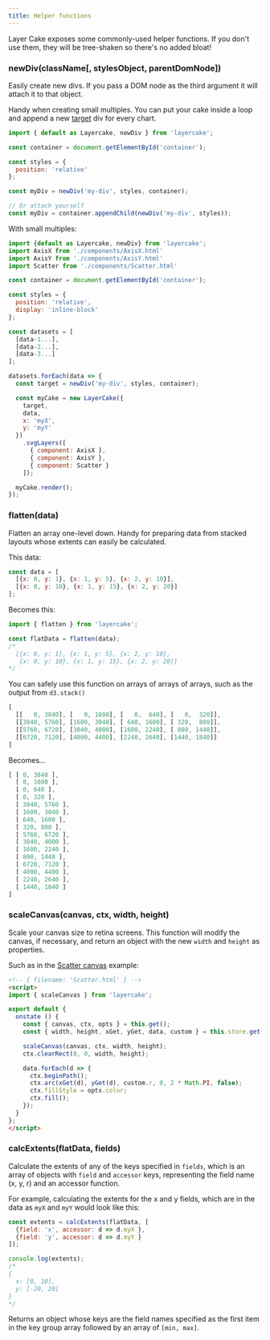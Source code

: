 ```yaml
---
title: Helper functions
---
```


Layer Cake exposes some commonly-used helper functions. If you don't use them, they will be tree-shaken so there's no added bloat!

### newDiv(className[, stylesObject, parentDomNode])

Easily create new divs. If you pass a DOM node as the third argument it will attach it to that object.

Handy when creating small multiples. You can put your cake inside a loop and append a new [target](#target) div for every chart.

```js
import { default as Layercake, newDiv } from 'layercake';

const container = document.getElementById('container');

const styles = {
  position: 'relative'
};

const myDiv = newDiv('my-div', styles, container);

// Or attach yourself
const myDiv = container.appendChild(newDiv('my-div', styles));
```

With small multiples:

```js
import {default as Layercake, newDiv} from 'layercake';
import AxisX from './components/AxisX.html'
import AxisY from './components/AxisY.html'
import Scatter from './components/Scatter.html'

const container = document.getElementById('container');

const styles = {
  position: 'relative',
  display: 'inline-block'
};

const datasets = [
  [data-1...],
  [data-2...],
  [data-3...]
];

datasets.forEach(data => {
  const target = newDiv('my-div', styles, container);

  const myCake = new LayerCake({
    target,
    data,
    x: 'myX',
    y: 'myY'
  })
    .svgLayers([
      { component: AxisX },
      { component: AxisY },
      { component: Scatter }
    ]);

  myCake.render();
});
```

### flatten(data)

Flatten an array one-level down. Handy for preparing data from stacked layouts whose extents can easily be calculated.

This data:

```js
const data = [
  [{x: 0, y: 1}, {x: 1, y: 5}, {x: 2, y: 10}],
  [{x: 0, y: 10}, {x: 1, y: 15}, {x: 2, y: 20}]
];
```

Becomes this:

```js
import { flatten } from 'layercake';

const flatData = flatten(data);
/*
  [{x: 0, y: 1}, {x: 1, y: 5}, {x: 2, y: 10},
   {x: 0, y: 10}, {x: 1, y: 15}, {x: 2, y: 20}]
*/
```

You can safely use this function on arrays of arrays of arrays, such as the output from `d3.stack()`

```js
[
  [[   0, 3840], [   0, 1600], [   0,  640], [   0,  320]],
  [[3840, 5760], [1600, 3040], [ 640, 1600], [ 320,  800]],
  [[5760, 6720], [3040, 4000], [1600, 2240], [ 800, 1440]],
  [[6720, 7120], [4000, 4400], [2240, 2640], [1440, 1840]]
]
```

Becomes...

```js
[ [ 0, 3840 ],
  [ 0, 1600 ],
  [ 0, 640 ],
  [ 0, 320 ],
  [ 3840, 5760 ],
  [ 1600, 3040 ],
  [ 640, 1600 ],
  [ 320, 800 ],
  [ 5760, 6720 ],
  [ 3040, 4000 ],
  [ 1600, 2240 ],
  [ 800, 1440 ],
  [ 6720, 7120 ],
  [ 4000, 4400 ],
  [ 2240, 2640 ],
  [ 1440, 1840 ]
]
```

### scaleCanvas(canvas, ctx, width, height)

Scale your canvas size to retina screens. This function will modify the canvas, if necessary, and return an object with the new `width` and `height` as properties.

Such as in the [Scatter canvas](/examples/Scatter) example:

```html
<!-- { filename: 'Scatter.html' } -->
<script>
import { scaleCanvas } from 'layercake';

export default {
  onstate () {
    const { canvas, ctx, opts } = this.get();
    const { width, height, xGet, yGet, data, custom } = this.store.get();

    scaleCanvas(canvas, ctx, width, height);
    ctx.clearRect(0, 0, width, height);

    data.forEach(d => {
      ctx.beginPath();
      ctx.arc(xGet(d), yGet(d), custom.r, 0, 2 * Math.PI, false);
      ctx.fillStyle = opts.color;
      ctx.fill();
    });
  }
};
</script>
```

### calcExtents(flatData, fields)

Calculate the extents of any of the keys specified in `fields`, which is an array of objects with `field` and `accessor` keys, representing the field name (x, y, r) and an accessor function.

For example, calculating the extents for the x and y fields, which are in the data as `myX` and `myY` would look like this:

```js
const extents = calcExtents(flatData, [
  {field: 'x', accessor: d => d.myX },
  {field: 'y', accessor: d => d.myY }
]);

console.log(extents);
/*
{
  x: [0, 10],
  y: [-20, 20]
}
*/
```

Returns an object whose keys are the field names specified as the first item in the key group array followed by an array of `[min, max]`.
